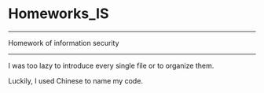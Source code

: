 # Homeworks_IS
***
Homework of information security
***
I was too lazy to introduce every single file or to organize them.

Luckily, I used Chinese to name my code.
